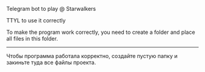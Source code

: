 Telegram bot to play @ Starwalkers

TTYL to use it correctly

To make the program work correctly, you need to create a folder and place all files in this folder.

-----

Чтобы программа работала корректно, создайте пустую папку и закиньте туда все файлы проекта.
